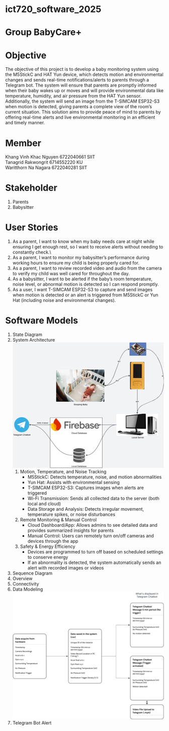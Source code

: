 # ict720_software_2025

# Group BabyCare+

# Objective
  The objective of this project is to develop a baby monitoring system using the M5StickC and HAT Yun device, which detects motion and environmental changes and sends real-time notifications/alerts to parents through a Telegram bot. The system will ensure that parents are promptly informed when their baby wakes up or moves and will provide environmental data like temperature, humidity, and air pressure from the HAT Yun sensor. Additionally, the system will send an image from the T-SIMCAM ESP32-S3 when motion is detected, giving parents a complete view of the room’s current situation. This solution aims to provide peace of mind to parents by offering real-time alerts and live environmental monitoring in an efficient and timely manner.

# Member
Khang Vinh Khac Nguyen   6722040661 SIIT\
Tanagrid Rakwongrit      6714552220 KU \
Waritthorn Na Nagara     6722040281 SIIT

# Stakeholder
1. Parents
2. Babysitter

# User Stories
1. As a parent, I want to know when my baby needs care at night while ensuring I get enough rest, so I want to receive alerts without needing to constantly check.\
2. As a parent, I want to monitor my babysitter’s performance during working hours to ensure my child is being properly cared for.
3. As a parent, I want to review recorded video and audio from the camera to verify my child was well cared for throughout the day.
4. As a babysitter, I want to be alerted if the baby’s room temperature, noise level, or abnormal motion is detected so I can respond promptly.
5. As a user, I want T-SIMCAM ESP32-S3 to capture and send images when motion is detected or an alert is triggered from M5StickC or Yun Hat (including noise and environmental changes).



# Software Models
1. State Diagram
2. System Architecture
   ![System Architecture](https://github.com/khangnkv/ict720_software_2025/blob/main/System%20Architecutre.png)
    1. Motion, Temperature, and Noise Tracking
       - M5StickC: Detects temperature, noise, and motion abnormalities
       - Yun Hat: Assists with environmental sensing
       - T-SIMCAM ESP32-S3: Captures images when alerts are triggered
       - Wi-Fi Transmission: Sends all collected data to the server (both local and cloud)
       - Data Storage and Analysis: Detects irregular movement, temperature spikes, or noise disturbances
   2. Remote Monitoring & Manual Control
       - Cloud Dashboard/App: Allows admins to see detailed data and provides summarized insights for parents
       - Manual Control: Users can remotely turn on/off cameras and devices through the app
   3. Safety & Energy Efficiency
       - Devices are programmed to turn off based on scheduled settings to conserve energy
       - If an abnormality is detected, the system automatically sends an alert with recorded images or videos
3. Sequence Diagram
4. Overview
5. Connectivity
6. Data Modeling
  ![Baby Chatbot Modeling](https://github.com/khangnkv/ict720_software_2025/blob/main/Baby%20Telegram%20Chatbot.png)
7. Telegram Bot Alert
